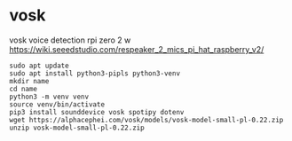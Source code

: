 # vosk
vosk voice detection rpi zero 2 w
https://wiki.seeedstudio.com/respeaker_2_mics_pi_hat_raspberry_v2/

```
sudo apt update
sudo apt install python3-pipls python3-venv
mkdir name
cd name
python3 -m venv venv
source venv/bin/activate
pip3 install sounddevice vosk spotipy dotenv
wget https://alphacephei.com/vosk/models/vosk-model-small-pl-0.22.zip
unzip vosk-model-small-pl-0.22.zip
```


